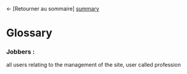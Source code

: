 ← [Retourner au sommaire] [summary]

# Glossary

### Jobbers :
all users relating to the management of the site, user called profession

[summary]: ../README.md
